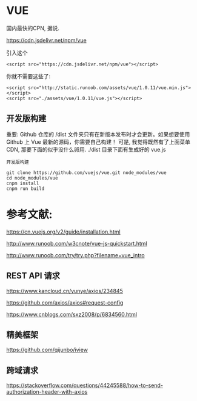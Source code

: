 VUE
==

国内最快的CPN, 据说.   

https://cdn.jsdelivr.net/npm/vue

引入这个

```
<script src="https://cdn.jsdelivr.net/npm/vue"></script>
```
你就不需要这些了:

```
<script src="http://static.runoob.com/assets/vue/1.0.11/vue.min.js"></script>
<script src="./assets/vue/1.0.11/vue.js"></script>
```

开发版构建
--

重要: Github 仓库的 /dist 文件夹只有在新版本发布时才会更新。如果想要使用 Github 上 Vue 最新的源码，你需要自己构建！
可是, 我觉得既然有了上面菜单CDN,  那要下面的似乎没什么卵用.   ./dist  目录下面有生成好的  vue.js

```
开发版构建

git clone https://github.com/vuejs/vue.git node_modules/vue
cd node_modules/vue
cnpm install
cnpm run build

```




参考文献:
==

https://cn.vuejs.org/v2/guide/installation.html


http://www.runoob.com/w3cnote/vue-js-quickstart.html


http://www.runoob.com/try/try.php?filename=vue_intro

REST API 请求
--
https://www.kancloud.cn/yunye/axios/234845

https://github.com/axios/axios#request-config

https://www.cnblogs.com/sxz2008/p/6834560.html

精美框架
--

https://github.com/qijunbo/iview

跨域请求
--

https://stackoverflow.com/questions/44245588/how-to-send-authorization-header-with-axios


